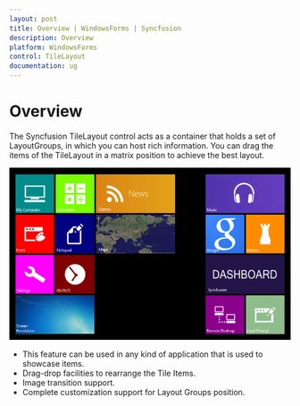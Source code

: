 ```yaml
---
layout: post
title: Overview | WindowsForms | Syncfusion
description: Overview
platform: WindowsForms
control: TileLayout 
documentation: ug
---
```


# Overview

The Syncfusion TileLayout control acts as a container that holds a set of LayoutGroups, in which you can host rich information.
You can drag the items of the TileLayout in a matrix position to achieve the best layout.

![](Overview_images/Overviewimg1.png)

* This feature can be used in any kind of application that is used to showcase items.
* Drag-drop facilities to rearrange the Tile Items.
* Image transition support.
* Complete customization support for Layout Groups position.




